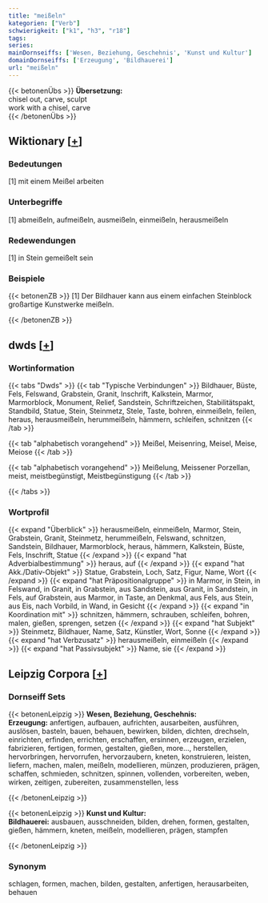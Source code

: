 ```yaml
---
title: "meißeln"
kategorien: ["Verb"]
schwierigkeit: ["k1", "h3", "r18"]
tags:
series:
mainDornseiffs: ['Wesen, Beziehung, Geschehnis', 'Kunst und Kultur']
domainDornseiffs: ['Erzeugung', 'Bildhauerei']
url: "meißeln"
---
```


{{< betonenÜbs >}}
**Übersetzung:**  
chisel out, carve, sculpt  
work with a chisel, carve  
{{< /betonenÜbs >}}

## Wiktionary [[+](https://de.wiktionary.org/wiki/meißeln)]

### Bedeutungen
[1] mit einem Meißel arbeiten  

### Unterbegriffe
[1] abmeißeln, aufmeißeln, ausmeißeln, einmeißeln, herausmeißeln  

### Redewendungen
[1] in Stein gemeißelt sein  

### Beispiele
{{< betonenZB >}}
[1] Der Bildhauer kann aus einem einfachen Steinblock großartige Kunstwerke meißeln.  

{{< /betonenZB >}}


## dwds [[+](https://www.dwds.de/wb/meißeln)]

### Wortinformation
{{< tabs "Dwds" >}}
{{< tab "Typische Verbindungen" >}}
Bildhauer, Büste, Fels, Felswand, Grabstein, Granit, Inschrift, Kalkstein, Marmor, Marmorblock, Monument, Relief, Sandstein, Schriftzeichen, Stabilitätspakt, Standbild, Statue, Stein, Steinmetz, Stele, Taste, bohren, einmeißeln, feilen, heraus, herausmeißeln, herummeißeln, hämmern, schleifen, schnitzen
{{< /tab >}}

{{< tab "alphabetisch vorangehend" >}}
Meißel, Meisenring, Meisel, Meise, Meiose
{{< /tab >}}

{{< tab "alphabetisch vorangehend" >}}
Meißelung, Meissener Porzellan, meist, meistbegünstigt, Meistbegünstigung
{{< /tab >}}

{{< /tabs >}}

### Wortprofil
{{< expand "Überblick" >}} herausmeißeln, einmeißeln, Marmor, Stein, Grabstein, Granit, Steinmetz, herummeißeln, Felswand, schnitzen, Sandstein, Bildhauer, Marmorblock, heraus, hämmern, Kalkstein, Büste, Fels, Inschrift, Statue {{< /expand >}}
{{< expand "hat Adverbialbestimmung" >}} heraus, auf {{< /expand >}}
{{< expand "hat Akk./Dativ-Objekt" >}} Statue, Grabstein, Loch, Satz, Figur, Name, Wort {{< /expand >}}
{{< expand "hat Präpositionalgruppe" >}} in Marmor, in Stein, in Felswand, in Granit, in Grabstein, aus Sandstein, aus Granit, in Sandstein, in Fels, auf Grabstein, aus Marmor, in Taste, an Denkmal, aus Fels, aus Stein, aus Eis, nach Vorbild, in Wand, in Gesicht {{< /expand >}}
{{< expand "in Koordination mit" >}} schnitzen, hämmern, schrauben, schleifen, bohren, malen, gießen, sprengen, setzen {{< /expand >}}
{{< expand "hat Subjekt" >}} Steinmetz, Bildhauer, Name, Satz, Künstler, Wort, Sonne {{< /expand >}}
{{< expand "hat Verbzusatz" >}} herausmeißeln, einmeißeln {{< /expand >}}
{{< expand "hat Passivsubjekt" >}} Name, sie {{< /expand >}}

## Leipzig Corpora [[+](https://corpora.uni-leipzig.de/en/res?word=meißeln&corpusId=deu_newscrawl-public_2018)]

### Dornseiff Sets
{{< betonenLeipzig >}}
**Wesen, Beziehung, Geschehnis:**  
**Erzeugung:** anfertigen, aufbauen, aufrichten, ausarbeiten, ausführen, auslösen, basteln, bauen, behauen, bewirken, bilden, dichten, drechseln, einrichten, erfinden, errichten, erschaffen, ersinnen, erzeugen, erzielen, fabrizieren, fertigen, formen, gestalten, gießen, more..., herstellen, hervorbringen, hervorrufen, hervorzaubern, kneten, konstruieren, leisten, liefern, machen, malen, meißeln, modellieren, münzen, produzieren, prägen, schaffen, schmieden, schnitzen, spinnen, vollenden, vorbereiten, weben, wirken, zeitigen, zubereiten, zusammenstellen, less  

{{< /betonenLeipzig >}}


{{< betonenLeipzig >}}
**Kunst und Kultur:**  
**Bildhauerei:** ausbauen, ausschneiden, bilden, drehen, formen, gestalten, gießen, hämmern, kneten, meißeln, modellieren, prägen, stampfen  

{{< /betonenLeipzig >}}

### Synonym
schlagen, formen, machen, bilden, gestalten, anfertigen, herausarbeiten, behauen

